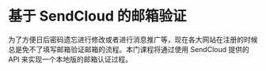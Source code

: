 # 基于 SendCloud 的邮箱验证

为了方便日后密码遗忘进行修改或者进行消息推广等，现在各大网站在注册的时候总是免不了填写邮箱验证邮箱的流程。本门课程将通过使用 SendCloud 提供的 API 来实现一个本地版的邮箱认证过程。